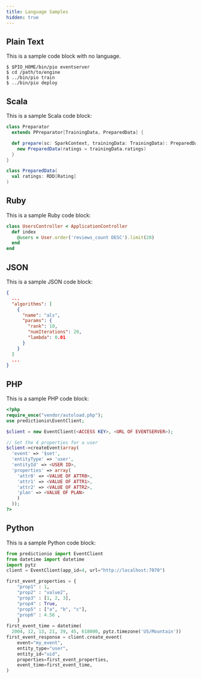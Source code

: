 ```yaml
---
title: Language Samples
hidden: true
---
```


## Plain Text

This is a sample code block with no language.

```
$ $PIO_HOME/bin/pio eventserver
$ cd /path/to/engine
$ ../bin/pio train
$ ../bin/pio deploy
```

## Scala

This is a sample Scala code block:

```scala
class Preparator
  extends PPreparator[TrainingData, PreparedData] {

  def prepare(sc: SparkContext, trainingData: TrainingData): PreparedData = {
    new PreparedData(ratings = trainingData.ratings)
  }
}

class PreparedData(
  val ratings: RDD[Rating]
)
```

## Ruby

This is a sample Ruby code block:

```ruby
class UsersController < ApplicationController
  def index
    @users = User.order('reviews_count DESC').limit(20)
  end
end
```

## JSON

This is a sample JSON code block:

```json
{
  ...
  "algorithms": [
    {
      "name": "als",
      "params": {
        "rank": 10,
        "numIterations": 20,
        "lambda": 0.01
      }
    }
  ]
  ...
}
```

## PHP

This is a sample PHP code block:

```php
<?php
require_once("vendor/autoload.php");
use predictionio\EventClient;

$client = new EventClient(<ACCESS KEY>, <URL OF EVENTSERVER>);

// Set the 4 properties for a user
$client->createEvent(array(
  'event' => '$set',
  'entityType' => 'user',
  'entityId' => <USER ID>,
  'properties' => array(
    'attr0' => <VALUE OF ATTR0>,
    'attr1' => <VALUE OF ATTR1>,
    'attr2' => <VALUE OF ATTR2>,
    'plan' => <VALUE OF PLAN>
    )
  ));
?>
```

## Python

This is a sample Python code block:

```python
from predictionio import EventClient
from datetime import datetime
import pytz
client = EventClient(app_id=4, url="http://localhost:7070")

first_event_properties = {
    "prop1" : 1,
    "prop2" : "value2",
    "prop3" : [1, 2, 3],
    "prop4" : True,
    "prop5" : ["a", "b", "c"],
    "prop6" : 4.56 ,
    }
first_event_time = datetime(
  2004, 12, 13, 21, 39, 45, 618000, pytz.timezone('US/Mountain'))
first_event_response = client.create_event(
    event="my_event",
    entity_type="user",
    entity_id="uid",
    properties=first_event_properties,
    event_time=first_event_time,
)
```
